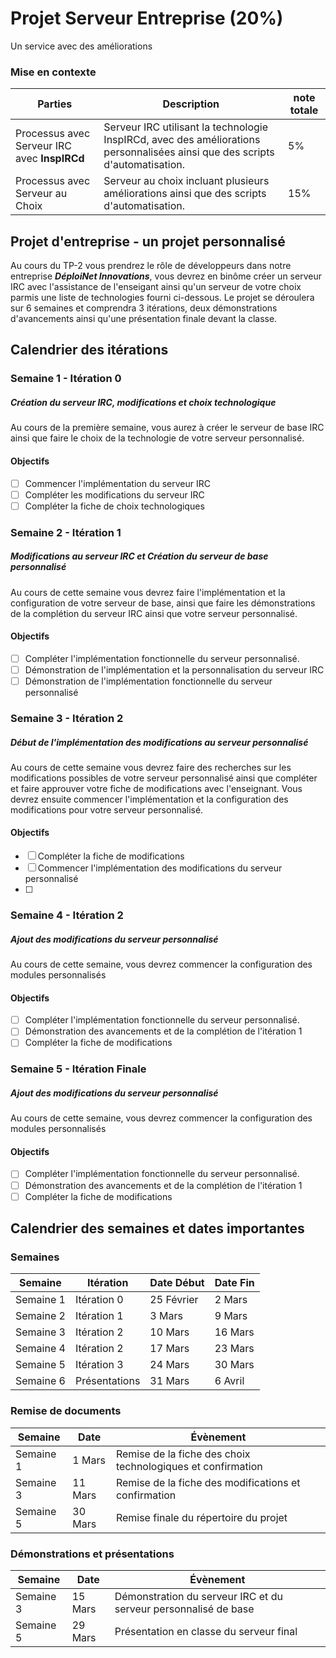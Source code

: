 # Projet Serveur Entreprise (20%)
Un service avec des améliorations

### Mise en contexte


| Parties | Description | note totale |
| ----------- | ----------- | ----------- |
| Processus avec Serveur IRC avec **InspIRCd** | Serveur IRC utilisant la technologie InspIRCd, avec des améliorations personnalisées ainsi que des scripts d'automatisation. | 5% |
| Processus avec Serveur au Choix | Serveur au choix incluant plusieurs améliorations ainsi que des scripts d'automatisation. | 15% |

## Projet d'entreprise - un projet personnalisé

Au cours du TP-2 vous prendrez le rôle de développeurs dans notre entreprise ***DéploiNet Innovations***, vous devrez en binôme créer un serveur IRC avec l'assistance de l'enseigant ainsi qu'un serveur de votre choix parmis une liste de technologies fourni ci-dessous. Le projet se déroulera sur 6 semaines et comprendra 3 itérations, deux démonstrations d'avancements ainsi qu'une présentation finale devant la classe.

## Calendrier des itérations

### Semaine 1 - Itération 0
##### Création du serveur IRC, modifications et choix technologique
Au cours de la première semaine, vous aurez à créer le serveur de base IRC ainsi que faire le choix de la technologie de votre serveur personnalisé.

#### Objectifs
- [ ] Commencer l'implémentation du serveur IRC
- [ ] Compléter les modifications du serveur IRC
- [ ] Compléter la fiche de choix technologiques

### Semaine 2 - Itération 1
##### Modifications au serveur IRC et Création du serveur de base personnalisé
Au cours de cette semaine vous devrez faire l'implémentation et la configuration de votre serveur de base, ainsi que faire les démonstrations de la complétion du serveur IRC ainsi que votre serveur personnalisé.

#### Objectifs
- [ ] Compléter l'implémentation fonctionnelle du serveur personnalisé.
- [ ] Démonstration de l'implémentation et la personnalisation du serveur IRC
- [ ] Démonstration de l'implémentation fonctionnelle du serveur personnalisé

### Semaine 3 - Itération 2
##### Début de l'implémentation des modifications au serveur personnalisé
Au cours de cette semaine vous devrez faire des recherches sur les modifications possibles de votre serveur personnalisé ainsi que compléter et faire approuver votre fiche de modifications avec l'enseignant. Vous devrez ensuite commencer l'implémentation et la configuration des modifications pour votre serveur personnalisé.

#### Objectifs
- [ ] Compléter la fiche de modifications
- [ ] Commencer l'implémentation des modifications du serveur personnalisé
- [ ] 

### Semaine 4 - Itération 2
##### Ajout des modifications du serveur personnalisé 
Au cours de cette semaine, vous devrez commencer la configuration des modules personnalisés

#### Objectifs
- [ ] Compléter l'implémentation fonctionnelle du serveur personnalisé.
- [ ] Démonstration des avancements et de la complétion de l'itération 1
- [ ] Compléter la fiche de modifications

### Semaine 5 - Itération Finale
##### Ajout des modifications du serveur personnalisé 
Au cours de cette semaine, vous devrez commencer la configuration des modules personnalisés

#### Objectifs
- [ ] Compléter l'implémentation fonctionnelle du serveur personnalisé.
- [ ] Démonstration des avancements et de la complétion de l'itération 1
- [ ] Compléter la fiche de modifications

## Calendrier des semaines et dates importantes

### Semaines

| Semaine | Itération | Date Début | Date Fin | 
| ----------- | ----------- | ----------- | ----------- |
| Semaine 1 | Itération 0  | 25 Février |  2 Mars |
| Semaine 2 | Itération 1  | 3 Mars | 9 Mars |
| Semaine 3 | Itération 2  | 10 Mars |  16 Mars |
| Semaine 4 | Itération 2  | 17 Mars | 23 Mars  |
| Semaine 5 | Itération 3  | 24 Mars |  30 Mars |
| Semaine 6 | Présentations  | 31 Mars |  6 Avril |

### Remise de documents

| Semaine | Date | Évènement | 
| ----------- | ----------- | ----------- |
| Semaine 1 | 1 Mars | Remise de la fiche des choix technologiques et confirmation |
| Semaine 3 | 11 Mars |  Remise de la fiche des modifications et confirmation |
| Semaine 5 | 30 Mars |  Remise finale du répertoire du projet |

### Démonstrations et présentations

| Semaine | Date | Évènement | 
| ----------- | ----------- | ----------- |
| Semaine 3 | 15 Mars |  Démonstration du serveur IRC et du serveur personnalisé de base|
| Semaine 5 | 29 Mars |  Présentation en classe du serveur final |